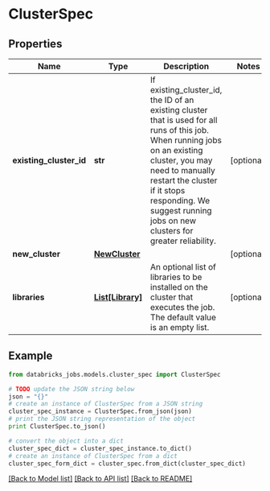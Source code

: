 # ClusterSpec


## Properties
Name | Type | Description | Notes
------------ | ------------- | ------------- | -------------
**existing_cluster_id** | **str** | If existing_cluster_id, the ID of an existing cluster that is used for all runs of this job. When running jobs on an existing cluster, you may need to manually restart the cluster if it stops responding. We suggest running jobs on new clusters for greater reliability. | [optional] 
**new_cluster** | [**NewCluster**](NewCluster.md) |  | [optional] 
**libraries** | [**List[Library]**](Library.md) | An optional list of libraries to be installed on the cluster that executes the job. The default value is an empty list. | [optional] 

## Example

```python
from databricks_jobs.models.cluster_spec import ClusterSpec

# TODO update the JSON string below
json = "{}"
# create an instance of ClusterSpec from a JSON string
cluster_spec_instance = ClusterSpec.from_json(json)
# print the JSON string representation of the object
print ClusterSpec.to_json()

# convert the object into a dict
cluster_spec_dict = cluster_spec_instance.to_dict()
# create an instance of ClusterSpec from a dict
cluster_spec_form_dict = cluster_spec.from_dict(cluster_spec_dict)
```
[[Back to Model list]](../README.md#documentation-for-models) [[Back to API list]](../README.md#documentation-for-api-endpoints) [[Back to README]](../README.md)


